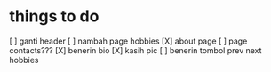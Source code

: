 # things to do

[ ] ganti header
[ ] nambah page hobbies
[X] about page
[ ] page contacts???
[X] benerin bio
[X] kasih pic
[ ] benerin tombol prev next hobbies